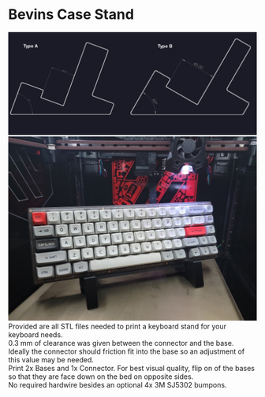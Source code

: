 # Bevins Case Stand
![alt text](https://github.com/bevin-kbds/Misc-Keyboard-Accessories/blob/main/Bevins-Case-Stand/Images/Type.PNG)
![alt text](https://github.com/bevin-kbds/Misc-Keyboard-Accessories/blob/main/Bevins-Case-Stand/Images/TypeA.png)
Provided are all STL files needed to print a keyboard stand for your keyboard needs.<br/>
0.3 mm of clearance was given between the connector and the base. Ideally the connector should friction fit into the base so an adjustment of this value may be needed.<br/>
Print 2x Bases and 1x Connector. For best visual quality, flip on of the bases so that they are face down on the bed on opposite sides.<br/>
No required hardwire besides an optional 4x 3M SJ5302 bumpons.
 
